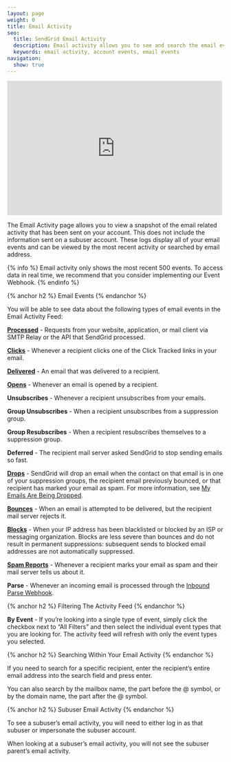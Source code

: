 ```yaml
---
layout: page
weight: 0
title: Email Activity
seo:
  title: SendGrid Email Activity
  description: Email activity allows you to see and search the email events on your account.
  keywords: email activity, account events, email events
navigation:
  show: true
---
```


<iframe src="https://player.vimeo.com/video/130900679" width="500" height="312" frameborder="0" webkitallowfullscreen mozallowfullscreen allowfullscreen></iframe>

The Email Activity page allows you to view a snapshot of the email related activity that has been sent on your account. This does not include the information sent on a subuser account. These logs display all of your email events and can be viewed by the most recent activity or searched by email address.

{% info %}
Email activity only shows the most recent 500 events. To access data in real time, we recommend that you consider implementing our Event Webhook.
{% endinfo %}

{% anchor h2 %}
Email Events
{% endanchor %}

You will be able to see data about the following types of email events in the Email Activity Feed:

**[Processed]({{root_url}}/Glossary/request.html)** - Requests from your website, application, or mail client via SMTP Relay or the API that SendGrid processed.

**[Clicks]({{root_url}}/Glossary/clicks.html)** - Whenever a recipient clicks one of the Click Tracked links in your email.

**[Delivered]({{root_url}}/Glossary/deliveries.html)** - An email that was delivered to a recipient.

**[Opens]({{root_url}}/Glossary/opens.html)** - Whenever an email is opened by a recipient.

**Unsubscribes** - Whenever a recipient unsubscribes from your emails.

**Group Unsubscribes** - When a recipient unsubscribes from a suppression group.

**Group Resubscribes** - When a recipient resubscribes themselves to a suppression group.

**Deferred** - The recipient mail server asked SendGrid to stop sending emails so fast.

**[Drops]({{root_url}}/Glossary/drops.html)** - SendGrid will drop an email when the contact on that email is in one of your suppression groups, the recipient
email previously bounced, or that recipient has marked your email as spam. For more information, see [My Emails Are Being Dropped]({{site.support_url}}/hc/en-us/articles/200181728-My-emails-are-being-dropped-).

**[Bounces]({{root_url}}/Glossary/bounces.html)** - When an email is attempted to be delivered, but the recipient mail server rejects it.

**[Blocks]({{root_url}}/Glossary/blocks.html)** - When your IP address has been blacklisted or blocked by an ISP or messaging organization. Blocks are less severe than bounces and do not result in permanent suppressions: subsequent sends to blocked email addresses are not automatically suppressed.

**[Spam Reports]({{root_url}}/Glossary/spam_reports.html)** - Whenever a recipient marks your email as spam and their mail server tells us about it.

**Parse** - Whenever an incoming email is processed through the [Inbound Parse Webhook]({{root_url}}/Classroom/Basics/Inbound_Parse_Webhook/setting_up_the_inbound_parse_webhook.html).

{% anchor h2 %}
Filtering The Activity Feed
{% endanchor %}

**By Event** - If you’re looking into a single type of event, simply click the checkbox next to “All Filters” and then select the individual event types that you are looking for. The activity feed will refresh with only the event types you selected.

{% anchor h2 %}
Searching Within Your Email Activity
{% endanchor %}

If you need to search for a specific recipient, enter the recipient’s entire email address into the search field and press enter.

You can also search by the mailbox name, the part before the @ symbol, or by the domain name, the part after the @ symbol.


{% anchor h2 %}
Subuser Email Activity
{% endanchor %}

To see a subuser’s email activity, you will need to either log in as that subuser or impersonate the subuser account.

When looking at a subuser’s email activity, you will not see the subuser parent’s email activity.
